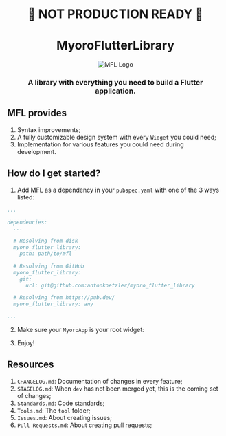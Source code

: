 <h1 align='center'>🚧 NOT PRODUCTION READY 🚧</h1>

<h1 align='center'>MyoroFlutterLibrary</h1>

<p align='center'>
  <img src='https://github.com/user-attachments/assets/8e930798-e0f9-4fb1-b9d0-e80376710705' alt='MFL Logo' />
</p>

<h3 align='center'>A library with everything you need to build a Flutter application.</h3>

## MFL provides

1. Syntax improvements;
1. A fully customizable design system with every `Widget` you could need;
1. Implementation for various features you could need during development.

## How do I get started?

1. Add MFL as a dependency in your <code>pubspec.yaml</code> with one of the 3 ways listed:

``` yaml
...

dependencies:
  ...

  # Resolving from disk
  myoro_flutter_library:
    path: path/to/mfl

  # Resolving from GitHub
  myoro_flutter_library:
    git:
      url: git@github.com:antonkoetzler/myoro_flutter_library

  # Resolving from https://pub.dev/
  myoro_flutter_library: any

...
```

2. Make sure your `MyoroApp` is your root widget:

3. Enjoy!

## Resources

1. `CHANGELOG.md`: Documentation of changes in every feature;
1. `STAGELOG.md`: When `dev` has not been merged yet, this is the coming set of changes;
1. `Standards.md`: Code standards;
1. `Tools.md`: The `tool` folder;
1. `Issues.md`: About creating issues;
1. `Pull Requests.md`: About creating pull requests;

<p>&nbsp;</p>
